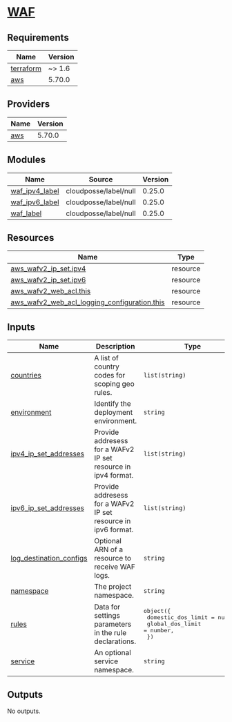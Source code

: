 # [WAF](https://docs.aws.amazon.com/waf)

<!-- BEGIN_TF_DOCS -->
## Requirements

| Name | Version |
|------|---------|
| <a name="requirement_terraform"></a> [terraform](#requirement\_terraform) | ~> 1.6 |
| <a name="requirement_aws"></a> [aws](#requirement\_aws) | 5.70.0 |

## Providers

| Name | Version |
|------|---------|
| <a name="provider_aws"></a> [aws](#provider\_aws) | 5.70.0 |

## Modules

| Name | Source | Version |
|------|--------|---------|
| <a name="module_waf_ipv4_label"></a> [waf\_ipv4\_label](#module\_waf\_ipv4\_label) | cloudposse/label/null | 0.25.0 |
| <a name="module_waf_ipv6_label"></a> [waf\_ipv6\_label](#module\_waf\_ipv6\_label) | cloudposse/label/null | 0.25.0 |
| <a name="module_waf_label"></a> [waf\_label](#module\_waf\_label) | cloudposse/label/null | 0.25.0 |

## Resources

| Name | Type |
|------|------|
| [aws_wafv2_ip_set.ipv4](https://registry.terraform.io/providers/hashicorp/aws/5.70.0/docs/resources/wafv2_ip_set) | resource |
| [aws_wafv2_ip_set.ipv6](https://registry.terraform.io/providers/hashicorp/aws/5.70.0/docs/resources/wafv2_ip_set) | resource |
| [aws_wafv2_web_acl.this](https://registry.terraform.io/providers/hashicorp/aws/5.70.0/docs/resources/wafv2_web_acl) | resource |
| [aws_wafv2_web_acl_logging_configuration.this](https://registry.terraform.io/providers/hashicorp/aws/5.70.0/docs/resources/wafv2_web_acl_logging_configuration) | resource |

## Inputs

| Name | Description | Type | Default | Required |
|------|-------------|------|---------|:--------:|
| <a name="input_countries"></a> [countries](#input\_countries) | A list of country codes for scoping geo rules. | `list(string)` | n/a | yes |
| <a name="input_environment"></a> [environment](#input\_environment) | Identify the deployment environment. | `string` | n/a | yes |
| <a name="input_ipv4_ip_set_addresses"></a> [ipv4\_ip\_set\_addresses](#input\_ipv4\_ip\_set\_addresses) | Provide addresess for a WAFv2 IP set resource in ipv4 format. | `list(string)` | n/a | yes |
| <a name="input_ipv6_ip_set_addresses"></a> [ipv6\_ip\_set\_addresses](#input\_ipv6\_ip\_set\_addresses) | Provide addresess for a WAFv2 IP set resource in ipv6 format. | `list(string)` | n/a | yes |
| <a name="input_log_destination_configs"></a> [log\_destination\_configs](#input\_log\_destination\_configs) | Optional ARN of a resource to receive WAF logs. | `string` | `null` | no |
| <a name="input_namespace"></a> [namespace](#input\_namespace) | The project namespace. | `string` | n/a | yes |
| <a name="input_rules"></a> [rules](#input\_rules) | Data for settings parameters in the rule declarations. | <pre>object({<br>    domestic_dos_limit = number,<br>    global_dos_limit   = number,<br>  })</pre> | n/a | yes |
| <a name="input_service"></a> [service](#input\_service) | An optional service namespace. | `string` | `null` | no |

## Outputs

No outputs.
<!-- END_TF_DOCS -->